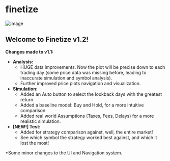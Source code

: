 # finetize

![image](https://github.com/HMDank/finetize/assets/109755535/355e7725-4102-48de-8618-992619467324)

## Welcome to Finetize v1.2! 

**Changes made to v1.1:**

* **Analysis:**
    * HUGE data improvements. Now the plot will be precise down to each trading day (some price data was missing before, leading to inaccurate simulation and symbol analysis).
    * Further improved price plots navigation and visualization. 
* **Simulation:**
    * Added an Auto button to select the lookback days with the greatest return.
    * Added a baseline model: Buy and Hold, for a more intuitive comparison
    * Added real world Assumptions (Taxes, Fees, Delays) for a more realistic simulation.
* **[NEW!] Test:**
    * Added for strategy comparison against, well, the entire market!
    * See which symbol the strategy worked best against, and which it lost the most!

*Some minor changes to the UI and Navigation system.
